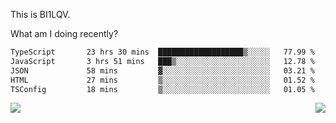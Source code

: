 This is BI1LQV.

What am I doing recently?

<!--START_SECTION:waka-->

```txt
TypeScript       23 hrs 30 mins  ███████████████████▒░░░░░   77.99 %
JavaScript       3 hrs 51 mins   ███▒░░░░░░░░░░░░░░░░░░░░░   12.78 %
JSON             58 mins         ▓░░░░░░░░░░░░░░░░░░░░░░░░   03.21 %
HTML             27 mins         ▒░░░░░░░░░░░░░░░░░░░░░░░░   01.52 %
TSConfig         18 mins         ▒░░░░░░░░░░░░░░░░░░░░░░░░   01.05 %
```

<!--END_SECTION:waka-->
<img align="right" src="https://github-readme-stats.vercel.app/api?username=bi1lqv&show_icons=true&count_private=true">

<img src="https://metrics.lecoq.io/bi1lqv?template=classic&base.activity=0&base.community=0&base.repositories=0&base.metadata=0&isocalendar=1&base=header%2C%20activity%2C%20community%2C%20repositories%2C%20metadata&base.indepth=false&base.hireable=false&isocalendar=false&isocalendar.duration=full-year&config.timezone=Asia%2FShanghai">
